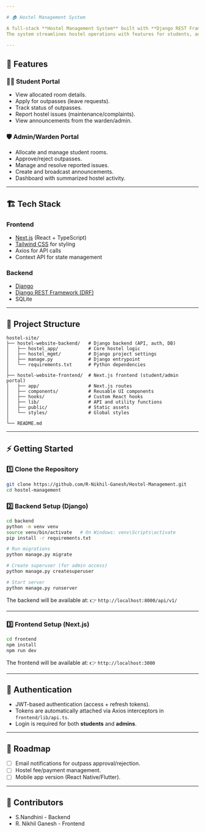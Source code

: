 ```yaml
---

# 🏠 Hostel Management System

A full-stack **Hostel Management System** built with **Django REST Framework (DRF)** on the backend and **Next.js (React + TypeScript)** on the frontend.
The system streamlines hostel operations with features for students, admins, and wardens — including room allocation, outpass management, issue tracking, and announcements.

---
```


## 🚀 Features

### 👨‍🎓 Student Portal

* View allocated room details.
* Apply for outpasses (leave requests).
* Track status of outpasses.
* Report hostel issues (maintenance/complaints).
* View announcements from the warden/admin.

### 🛡️ Admin/Warden Portal

* Allocate and manage student rooms.
* Approve/reject outpasses.
* Manage and resolve reported issues.
* Create and broadcast announcements.
* Dashboard with summarized hostel activity.

---

## 🏗️ Tech Stack

### Frontend

* [Next.js](https://nextjs.org/) (React + TypeScript)
* [Tailwind CSS](https://tailwindcss.com/) for styling
* Axios for API calls
* Context API for state management

### Backend

* [Django](https://www.djangoproject.com/)
* [Django REST Framework (DRF)](https://www.django-rest-framework.org/)
* SQLite

---

## 📂 Project Structure

```hostel-site/
hostel-site/
├── hostel-website-backend/   # Django backend (API, auth, DB)
│   ├── hostel_app/           # Core hostel logic
│   ├── hostel_mgmt/          # Django project settings
│   ├── manage.py             # Django entrypoint
│   └── requirements.txt      # Python dependencies
│
├── hostel-website-frontend/  # Next.js frontend (student/admin portal)
│   ├── app/                  # Next.js routes
│   ├── components/           # Reusable UI components
│   ├── hooks/                # Custom React hooks
│   ├── lib/                  # API and utility functions
│   ├── public/               # Static assets
│   └── styles/               # Global styles
│
└── README.md

```

---

## ⚡ Getting Started

### 1️⃣ Clone the Repository

```bash
git clone https://github.com/R-Nikhil-Ganesh/Hostel-Management.git
cd hostel-management
```

### 2️⃣ Backend Setup (Django)

```bash
cd backend
python -m venv venv
source venv/bin/activate   # On Windows: venv\Scripts\activate
pip install -r requirements.txt

# Run migrations
python manage.py migrate

# Create superuser (for admin access)
python manage.py createsuperuser

# Start server
python manage.py runserver
```

The backend will be available at:
👉 `http://localhost:8000/api/v1/`

---

### 3️⃣ Frontend Setup (Next.js)

```bash
cd frontend
npm install
npm run dev
```

The frontend will be available at:
👉 `http://localhost:3000`

---

## 🔑 Authentication

* JWT-based authentication (access + refresh tokens).
* Tokens are automatically attached via Axios interceptors in `frontend/lib/api.ts`.
* Login is required for both **students** and **admins**.

---

## 📌 Roadmap

* [ ] Email notifications for outpass approval/rejection.
* [ ] Hostel fee/payment management.
* [ ] Mobile app version (React Native/Flutter).

---

## 🤝 Contributors

* S.Nandhini - Backend
* R. Nikhil Ganesh - Frontend
